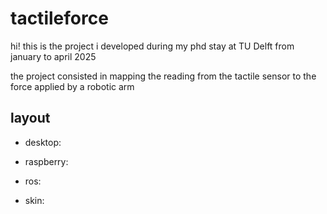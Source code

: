 # tactileforce

hi! this is the project i developed during my phd stay at TU Delft from january to april 2025

the project consisted in mapping the reading from the tactile sensor to the force applied by a robotic arm


## layout

- desktop:

- raspberry:

- ros:

- skin:
